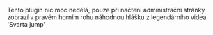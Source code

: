 Tento plugin nic moc nedělá, pouze při načtení administrační stránky zobrazí v pravém horním rohu náhodnou hlášku z legendárního videa 'Svarta jump'
